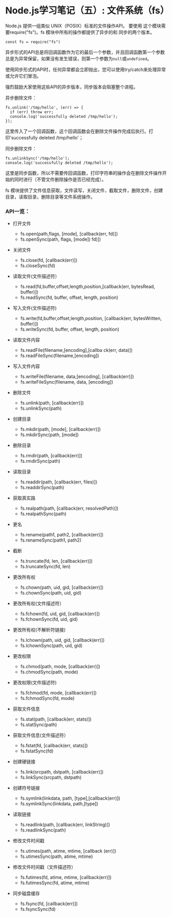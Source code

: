 # Node.js学习笔记（五）: 文件系统（fs）


Node.js 提供一组类似 UNIX（POSIX）标准的文件操作API。 要使用
这个模块需要require("fs")。fs 模块中所有的操作都提供了异步的和 同步的两个版本。

```
const fs = require("fs")
```

异步形式的API总是将回调函数作为它的最后一个参数，并且回调函数第一个参数总是为异常保留，如果没有发生错误，则第一个参数为`null`或`undefined`。

使用同步形式的API时，任何异常都会立即抛出，您可以使用try/catch来处理异常或允许它们冒泡。

强烈鼓励大家使用这些API的异步版本，同步版本会阻塞整个进程。

异步删除文件：

```
fs.unlink('/tmp/hello', (err) => {
  if (err) throw err;
  console.log('successfully deleted /tmp/hello');
});
```
这里传入了一个回调函数，这个回调函数会在删除文件操作完成后执行。打印'successfully deleted /tmp/hello'；

同步删除文件：

```
fs.unlinkSync('/tmp/hello');
console.log('successfully deleted /tmp/hello');
```
这里是同步函数，所以不需要传回调函数，打印字符串的操作会在删除文件操作开始的同时进行（不管文件删除操作是否已经完成）。

fs 模块提供了文件信息获取，文件读写，关闭文件，截取文件，删除文件，创建目录，读取目录，删除目录等文件系统操作。


### API一览：

+ 打开文件 

	- fs.open(path,flags, [mode], [callback(err, fd)])
	- fs.openSync(path, flags, [mode]) fd)])+ 关闭文件 

	- fs.close(fd, [callback(err)]) 
	- fs.closeSync(fd)
+ 读取文件(文件描述符） 

	- fs.read(fd,buffer,offset,length,position,[callback(err, bytesRead, buffer)])
	- fs.readSync(fd, buffer, offset, length, position)
+ 写入文件(文件描述符)

	- fs.write(fd,buffer,offset,length,position,  [callback(err, bytesWritten, buffer)])
	- fs.writeSync(fd, buffer, offset, length, position)

+ 读取文件内容 

	- fs.readFile(filename,[encoding],[callba ck(err, data)])
	- fs.readFileSync(filename,[encoding])
+ 写入文件内容 

	- fs.writeFile(filename, data,[encoding], [callback(err)])
	- fs.writeFileSync(filename, data, [encoding])
	+ 删除文件 

	- fs.unlink(path, [callback(err)])
	- fs.unlinkSync(path)
	+ 创建目录 

	- fs.mkdir(path, [mode], [callback(err)])
	- fs.mkdirSync(path, [mode])
	+ 删除目录 

	- fs.rmdir(path, [callback(err)])
	- fs.rmdirSync(path)
	+ 读取目录 

	- fs.readdir(path, [callback(err, files)])
	- fs.readdirSync(path)
	+ 获取真实路  

	- fs.realpath(path, [callback(err, resolvedPath)])
	- fs.realpathSync(path)
	+ 更名

	- fs.rename(path1, path2, [callback(err)])
	- fs.renameSync(path1, path2)

+ 截断

	- fs.truncate(fd, len, [callback(err)])
	- fs.truncateSync(fd, len)
	 + 更改所有权

	- fs.chown(path, uid, gid, [callback(err)])
	- fs.chownSync(path, uid, gid)
	+ 更改所有权(文件描述符）

	- fs.fchown(fd, uid, gid, [callback(err)])
	- fs.fchownSync(fd, uid, gid)
	+ 更改所有权(不解析符链接) 

	- fs.lchown(path, uid, gid, [callback(err)]) 
	- fs.lchownSync(path, uid, gid)
	
+ 更改权限

	- fs.chmod(path, mode, [callback(err)])
	- fs.chmodSync(path, mode)
	+ 更改权限(文件描述符)  

	- fs.fchmod(fd, mode, [callback(err)])
	- fs.fchmodSync(fd, mode)+ 获取文件信息

	- fs.stat(path, [callback(err, stats)]) 
	- fs.statSync(path)

+ 获取文件信息(文件描述符） 

	- fs.fstat(fd, [callback(err, stats)])
	- fs.fstatSync(fd)+ 创建硬链接 

	- fs.link(srcpath, dstpath, [callback(err)]) 
	- fs.linkSync(srcpath, dstpath)
	
+ 创建符号链接 

	- fs.symlink(linkdata, path, [type],[callback(err)])
	- fs.symlinkSync(linkdata, path,[type])+ 读取链接 

	- fs.readlink(path, [callback(err, linkString)])
	- fs.readlinkSync(path)
	+ 修改文件时间戳  

	- fs.utimes(path, atime, mtime, [callback (err)])
	- fs.utimesSync(path, atime, mtime)
	+ 修改文件时间戳（文件描述符）  

	- fs.futimes(fd, atime, mtime, [callback(err)])
	- fs.futimesSync(fd, atime, mtime)
+ 同步磁盘缓存

	- fs.fsync(fd, [callback(err)])
	- fs.fsyncSync(fd)
